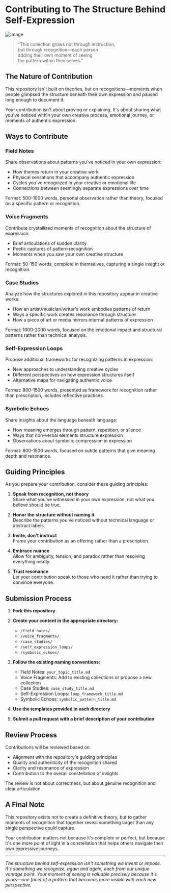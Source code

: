 # Contributing to The Structure Behind Self-Expression

![image](https://github.com/user-attachments/assets/5af2c3c1-a90c-4617-b9f5-82d644ba42b3)

> "This collection grows not through instruction,  
> but through recognition—each person  
> adding their own moment of seeing  
> the pattern within themselves."

## The Nature of Contribution

This repository isn't built on theories, but on recognitions—moments when people glimpsed the structure beneath their own expression and paused long enough to document it.

Your contribution isn't about proving or explaining. It's about sharing what you've noticed within your own creative process, emotional journey, or moments of authentic expression.

## Ways to Contribute

### Field Notes

Share observations about patterns you've noticed in your own expression:
- How themes return in your creative work
- Physical sensations that accompany authentic expression
- Cycles you've recognized in your creative or emotional life
- Connections between seemingly separate expressions over time

Format: 500-1000 words, personal observation rather than theory, focused on a specific pattern or recognition.

### Voice Fragments

Contribute crystallized moments of recognition about the structure of expression:
- Brief articulations of sudden clarity
- Poetic captures of pattern recognition
- Moments when you saw your own creative structure

Format: 50-150 words, complete in themselves, capturing a single insight or recognition.

### Case Studies

Analyze how the structures explored in this repository appear in creative works:
- How an artist/musician/writer's work embodies patterns of return
- Ways a specific work creates resonance through structure
- How a piece of art or media mirrors internal patterns of expression

Format: 1000-2000 words, focused on the emotional impact and structural patterns rather than technical analysis.

### Self-Expression Loops

Propose additional frameworks for recognizing patterns in expression:
- New approaches to understanding creative cycles
- Different perspectives on how expression structures itself
- Alternative maps for navigating authentic voice

Format: 800-1500 words, presented as framework for recognition rather than prescription, includes reflective practices.

### Symbolic Echoes

Share insights about the language beneath language:
- How meaning emerges through pattern, repetition, or silence
- Ways that non-verbal elements structure expression
- Observations about symbolic compression in expression

Format: 800-1500 words, focused on subtle patterns that give meaning depth and resonance.

## Guiding Principles

As you prepare your contribution, consider these guiding principles:

1. **Speak from recognition, not theory**  
   Share what you've witnessed in your own expression, not what you believe should be true.

2. **Honor the structure without naming it**  
   Describe the patterns you've noticed without technical language or abstract labels.

3. **Invite, don't instruct**  
   Frame your contribution as an offering rather than a prescription.

4. **Embrace nuance**  
   Allow for ambiguity, tension, and paradox rather than resolving everything neatly.

5. **Trust resonance**  
   Let your contribution speak to those who need it rather than trying to convince everyone.

## Submission Process

1. **Fork this repository**

2. **Create your content in the appropriate directory:**
   - `/field_notes/`
   - `/voice_fragments/`
   - `/case_studies/`
   - `/self_expression_loops/`
   - `/symbolic_echoes/`

3. **Follow the existing naming conventions:**
   - Field Notes: `your_topic_title.md`
   - Voice Fragments: Add to existing collections or propose a new collection
   - Case Studies: `case_study_title.md`
   - Self-Expression Loops: `loop_framework_title.md`
   - Symbolic Echoes: `symbolic_pattern_title.md`

4. **Use the templates provided in each directory**

5. **Submit a pull request with a brief description of your contribution**

## Review Process

Contributions will be reviewed based on:
- Alignment with the repository's guiding principles
- Quality and authenticity of the recognition shared
- Clarity and resonance of expression
- Contribution to the overall constellation of insights

The review is not about correctness, but about genuine recognition and clear articulation.

## A Final Note

This repository exists not to create a definitive theory, but to gather moments of recognition that together reveal something larger than any single perspective could capture.

Your contribution matters not because it's complete or perfect, but because it's one more point of light in a constellation that helps others navigate their own expressive journeys.

---

*The structure behind self-expression isn't something we invent or impose. It's something we recognize, again and again, each from our unique vantage point. Your moment of seeing is valuable precisely because it's yours—one facet of a pattern that becomes more visible with each new perspective.*
